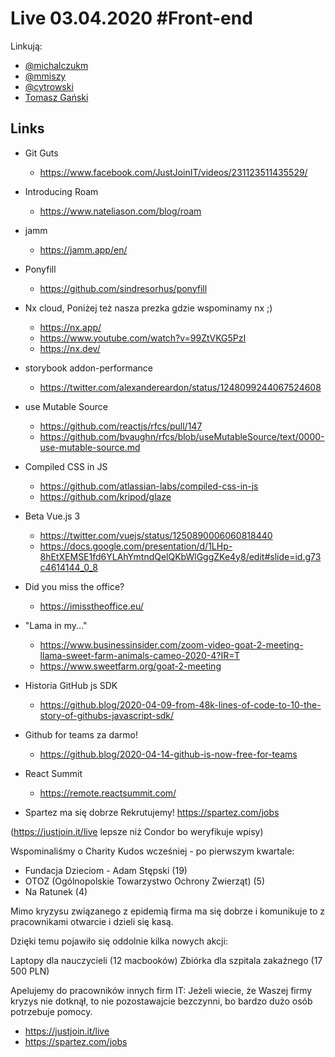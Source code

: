 # Live 03.04.2020 #Front-end

Linkują:

- [@michalczukm](https://twitter.com/michalczukm)
- [@mmiszy](https://twitter.com/mmiszy)
- [@cytrowski](https://twitter.com/cytrowski)
- [Tomasz Gański](https://www.linkedin.com/in/tomaszganski)

## Links

- Git Guts
  - https://www.facebook.com/JustJoinIT/videos/231123511435529/
- Introducing Roam
  - https://www.nateliason.com/blog/roam
- jamm
  - https://jamm.app/en/
- Ponyfill
  - https://github.com/sindresorhus/ponyfill
- Nx cloud,
  Poniżej też nasza prezka gdzie wspominamy nx ;)

  - https://nx.app/
  - https://www.youtube.com/watch?v=99ZtVKG5PzI
  - https://nx.dev/

- storybook addon-performance
  - https://twitter.com/alexandereardon/status/1248099244067524608
- use Mutable Source
  - https://github.com/reactjs/rfcs/pull/147
  - https://github.com/bvaughn/rfcs/blob/useMutableSource/text/0000-use-mutable-source.md
- Compiled CSS in JS
  - https://github.com/atlassian-labs/compiled-css-in-js
  - https://github.com/kripod/glaze
- Beta Vue.js 3
  - https://twitter.com/vuejs/status/1250890006060818440
  - https://docs.google.com/presentation/d/1LHp-8hEtXEMSE1fd6YLAhYmtndQelQKbWlGggZKe4y8/edit#slide=id.g73c4614144_0_8
- Did you miss the office?
  - https://imisstheoffice.eu/
- "Lama in my..."
  - https://www.businessinsider.com/zoom-video-goat-2-meeting-llama-sweet-farm-animals-cameo-2020-4?IR=T
  - https://www.sweetfarm.org/goat-2-meeting
- Historia GitHub js SDK
  - https://github.blog/2020-04-09-from-48k-lines-of-code-to-10-the-story-of-githubs-javascript-sdk/
- Github for teams za darmo!
  - https://github.blog/2020-04-14-github-is-now-free-for-teams
- React Summit
  - https://remote.reactsummit.com/
- Spartez ma się dobrze
  Rekrutujemy! https://spartez.com/jobs

(https://justjoin.it/live lepsze niż Condor bo weryfikuje wpisy)

Wspominaliśmy o Charity Kudos wcześniej - po pierwszym kwartale:

- Fundacja Dzieciom - Adam Stępski (19)
- OTOZ (Ogólnopolskie Towarzystwo Ochrony Zwierząt) (5)
- Na Ratunek (4)

Mimo kryzysu związanego z epidemią firma ma się dobrze i komunikuje to z pracownikami otwarcie i dzieli się kasą.

Dzięki temu pojawiło się oddolnie kilka nowych akcji:

Laptopy dla nauczycieli (12 macbooków)
Zbiórka dla szpitala zakaźnego (17 500 PLN)

Apelujemy do pracowników innych firm IT: Jeżeli wiecie, że Waszej firmy kryzys nie dotknął, to nie pozostawajcie bezczynni, bo bardzo dużo osób potrzebuje pomocy.

- https://justjoin.it/live
- https://spartez.com/jobs
